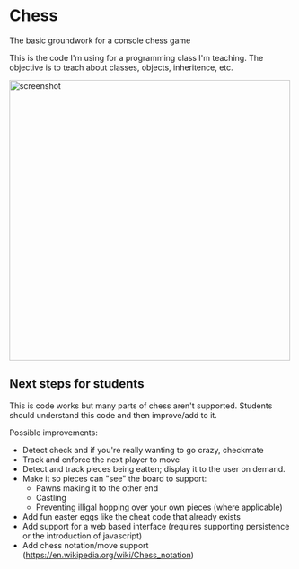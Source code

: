 # Chess

The basic groundwork for a console chess game

This is the code I'm using for a programming class I'm teaching. The objective is to teach about classes, objects, inheritence, etc.

<img src="https://rizwanjiwan.com/chess-screenie.png" alt="screenshot" width="500"/>

## Next steps for students

This is code works but many parts of chess aren't supported. Students should understand this code and then improve/add to it.

Possible improvements:
* Detect check and if you're really wanting to go crazy, checkmate
* Track and enforce the next player to move
* Detect and track pieces being eatten; display it to the user on demand.
* Make it so pieces can "see" the board to support:
  * Pawns making it to the other end
  * Castling
  * Preventing illigal hopping over your own pieces (where applicable)
 * Add fun easter eggs like the cheat code that already exists
 * Add support for a web based interface (requires supporting persistence or the introduction of javascript)
 * Add chess notation/move support (https://en.wikipedia.org/wiki/Chess_notation) 
 
